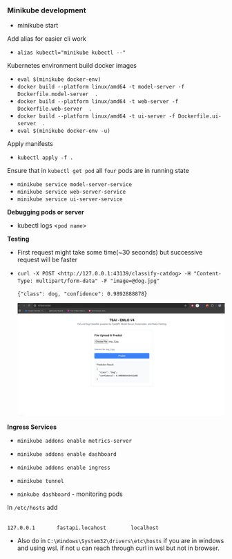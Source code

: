 ### Minikube development

- minikube start

Add alias for easier cli work

- `alias kubectl="minikube kubectl --"`

Kubernetes environment build docker images

- `eval $(minikube docker-env)`
- `docker build --platform linux/amd64 -t model-server -f Dockerfile.model-server  .`
- `docker build --platform linux/amd64 -t web-server -f Dockerfile.web-server  .`
- `docker build --platform linux/amd64 -t ui-server -f Dockerfile.ui-server  .`
- `eval $(minikube docker-env -u)`

Apply manifests

- `kubectl apply -f .`

Ensure that in `kubectl get pod` all `four` pods are in running state

- `minikube service model-server-service`
- `minikube service web-server-service`
- `minikube service ui-server-service`

**Debugging pods or server**

- kubectl logs <`pod name`>

**Testing**

- First request might take some time(~30 seconds) but successive request will be faster

- `curl -X POST <http://127.0.0.1:43139/classify-catdog> -H "Content-Type: multipart/form-data" -F "image=@dog.jpg"`

    ```
    {"class": dog, "confidence": 0.9892888878}
    ```

    ![](../../assets/snap_dev_minikube.png)

**Ingress Services**

- `minikube addons enable metrics-server`
- `minikube addons enable dashboard`
- `minikube addons enable ingress`
- `minikube tunnel`

- `minkube dashboard` - monitoring pods

In `/etc/hosts` add

```

127.0.0.1       fastapi.locahost        localhost

```

- Also do in  `C:\Windows\System32\drivers\etc\hosts` if you are in windows and using wsl. if not u can reach through curl in wsl but not in browser.